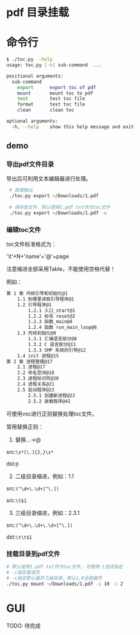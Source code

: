 # pdf 目录挂载

# 命令行

```bash
$ ./toc.py --help
usage: toc.py [-h] sub-command  ...

positional arguments:
  sub-command 
    export      export toc of pdf
    mount       mount toc to pdf
    test        test toc file
    format      test toc file
    clean       clean toc

optional arguments:
  -h, --help    show this help message and exit

```

## demo

### 导出pdf文件目录

导出后可利用文本编辑器进行处理。

```bash
 # 直接输出
 ./toc.py export ~/Downloads/1.pdf
 
 # 保存到文件，默认使用1.pdf.txt作为toc文件
 ./toc.py export ~/Downloads/1.pdf -o

```

### 编辑toc文件

toc文件标准格式为：

'\t'*N+'name'+'@'+page

注意缩进全部采用Table，不能使用空格代替！

例如：

```bash
第 1 章 内核引导和初始化@1
	1.1 到哪里读取引导程序@1
	1.2 引导程序@1
		1.2.1 入口_start@1
		1.2.2 标号 reset@2
		1.2.3 函数_main@4
		1.2.4 函数 run_main_loop@6
	1.3 内核初始化@8
		1.3.1 汇编语言部分@8
		1.3.2 C 语言部分@11
		1.3.3 SMP 系统的引导@12
	1.4 init 进程@15
第 2 章 进程管理@17
	2.1 进程@17
	2.2 命名空间@18
	2.3 进程标识符@20
	2.4 进程关系@21
	2.5 启动程序@23
		2.5.1 创建新进程@23
		2.5.2 装载程序@41

```

可使用vsc进行正则替换处理toc文件。

常用替换正则：

1. 替换...->@

src:`\s*[\.]{2,}\s*`

dst:`@`


2. 二级目录缩进，例如：1.1

src:`(^\d+\.\d+[^\.])`

src:`\t$1`

3. 三级目录缩进，例如：2.3.1

src:`(^\d+\.\d+\.\d+[^\.])`

dst:`\t\t$1`


### 挂载目录到pdf文件

```bash
# 默认使用1.pdf.txt作为toc文件, 可使用-t选项指定
# -i指定基准页
# -c指定默认展开几级目录，默认1,0全部展开
./toc.py mount ~/Downloads/1.pdf -i 10 -c 2

```

# GUI

TODO: 待完成
